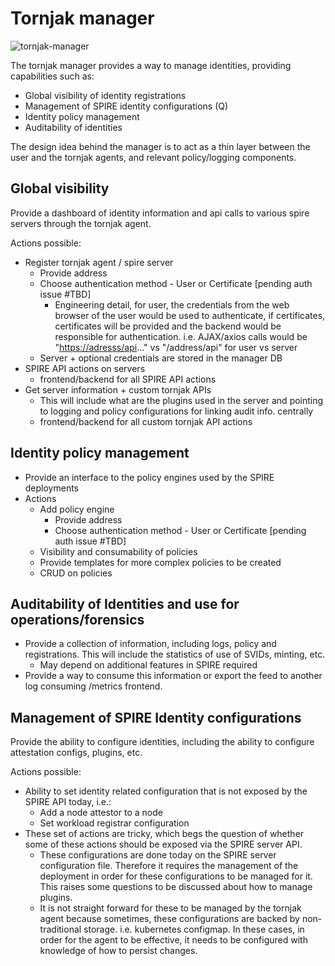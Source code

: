 # Tornjak manager

![tornjak-manager](rsrc/manager.png)

The tornjak manager provides a way to manage identities, providing capabilities such as:

- Global visibility of identity registrations
- Management of SPIRE identity configurations (Q)
- Identity policy management
- Auditability of identities

The design idea behind the manager is to act as a thin layer between the user and the tornjak agents, and relevant policy/logging components.

## Global visibility

Provide a dashboard of identity information and api calls to various spire servers through the tornjak agent.

Actions possible:

-   Register tornjak agent / spire server
    -   Provide address
    -   Choose authentication method - User or Certificate [pending auth issue #TBD]
        - Engineering detail, for user, the credentials from the web browser of the user would be used to authenticate, if certificates, certificates will be provided and the backend would be responsible for authentication. i.e. AJAX/axios calls would be "<https://adresss/api>..." vs "/address/api" for user vs server
    -   Server + optional credentials are stored in the manager DB
-   SPIRE API actions on servers
    - frontend/backend for all SPIRE API actions
-   Get server information + custom tornjak APIs
    - This will include what are the plugins used in the server and pointing to logging and policy configurations for linking audit info. centrally
    - frontend/backend for all custom tornjak API actions

## Identity policy management

-   Provide an interface to the policy engines used by the SPIRE deployments
-   Actions
    -   Add policy engine
        - Provide address
        - Choose authentication method - User or Certificate [pending auth issue #TBD]
    -   Visibility and consumability of policies
    -   Provide templates for more complex policies to be created
    -   CRUD on policies

## Auditability of Identities and use for operations/forensics

-   Provide a collection of information, including logs, policy and registrations. This will include the statistics of use of SVIDs, minting, etc.
    - May depend on additional features in SPIRE required
-   Provide a way to consume this information or export the feed to another log consuming /metrics frontend.

## Management of SPIRE Identity configurations

Provide the ability to configure identities, including the ability to configure attestation configs, plugins, etc.

Actions possible:

-   Ability to set identity related configuration that is not exposed by the SPIRE API today, i.e.:
    - Add a node attestor to a node
    - Set workload registrar configuration
-   These set of actions are tricky, which begs the question of whether some of these actions should be exposed via the SPIRE server API.
    -   These configurations are done today on the SPIRE server configuration file. Therefore it requires the management of the deployment in order
    for these configurations to be managed for it. This raises some questions to be discussed about how to manage plugins.
    -   It is not straight forward for these to be managed by the tornjak agent because sometimes, these configurations are backed by non-traditional storage.
    i.e. kubernetes configmap. In these cases, in order for the agent to be effective, it needs to be configured with knowledge of how to persist changes.
